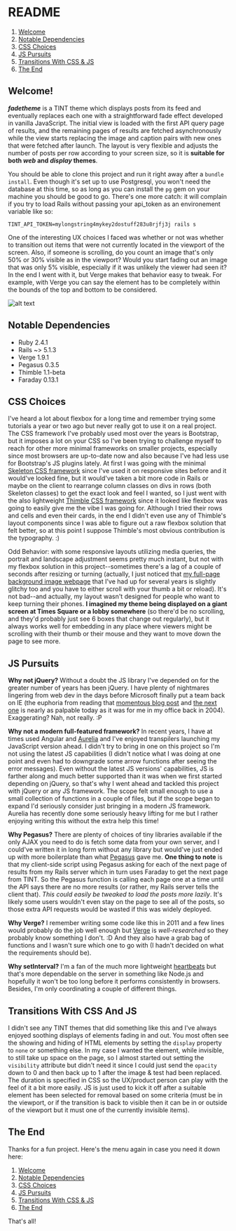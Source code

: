 # README

1. [Welcome](#welcome)
2. [Notable Dependencies](#notable-dependencies)
3. [CSS Choices](#css-choices)
4. [JS Pursuits](#js-pursuits)
5. [Transitions With CSS & JS](#transitions-with-css-and-js)
6. [The End](#the-end)

## Welcome!  

**_fadetheme_** is a TINT theme which displays posts from its feed and eventually replaces each one with a straightforward fade effect developed in vanilla JavaScript.  The initial view is loaded with the first API query page of results, and the remaining pages of results are fetched asynchronously while the view starts replacing the image and caption pairs with new ones that were fetched after launch.  The layout is very flexible and adjusts the number of posts per row according to your screen size, so it is **suitable for both _web_ and _display_ themes**.  

You should be able to clone this project and run it right away after a `bundle install`.  Even though it's set up to use Postgresql, you won't need the database at this time, so as long as you can install the `pg` gem on your machine you should be good to go.  There's one more catch: it will complain if you try to load Rails without passing your api_token as an environement variable like so: 

`TINT_API_TOKEN=mylongstring4mykey2dostuff283u8rjfj3j rails s`

One of the interesting UX choices I faced was whether or not was whether to transition out items that were not currently located in the viewport of the screen.  Also, if someone is scrolling, do you count an image that's only 50% or 30% visible as in the viewport?  Would you start fading out an image that was only 5% visible, especially if it was unlikely the viewer had seen it?  In the end I went with it, but Verge makes that behavior easy to tweak.  For example, with Verge you can say the element has to be completely within the bounds of the top and bottom to be considered.  

![alt text][logo]

[logo]: https://github.com/stephenhuey/fadetheme/blob/master/public/3-in-a-row.png "Sample image showing 3 on a row"

## Notable Dependencies

* Ruby 2.4.1
* Rails ~> 5.1.3
* Verge 1.9.1
* Pegasus 0.3.5
* Thimble 1.1-beta 
* Faraday 0.13.1 


## CSS Choices

I've heard a lot about flexbox for a long time and remember trying some tutorials a year or two ago but never really got to use it on a real project.  The CSS framework I've probably used most over the years is Bootstrap, but it imposes a lot on your CSS so I've been trying to challenge myself to reach for other more minimal frameworks on smaller projects, especially since most browsers are up-to-date now and also because I've had less use for Bootstrap's JS plugins lately.  At first I was going with the minimal [Skeleton CSS framework](http://getskeleton.com/) since I've used it on responsive sites before and it would've looked fine, but it would've taken a bit more code in Rails or maybe on the client to rearrange column classes on divs in rows (both Skeleton classes) to get the exact look and feel I wanted, so I just went with the also lightweight [Thimble CSS framework](http://thimblecss.com/) since it looked like flexbox was going to easily give me the vibe I was going for.  Although I tried their rows and cells and even their cards, in the end I didn't even use any of Thimble's layout components since I was able to figure out a raw flexbox solution that felt better, so at this point I suppose Thimble's most obvious contribution is the typography.  :)  

Odd Behavior:  with some responsive layouts utilizing media queries, the portrait and landscape adjustment seems pretty much instant, but not with my flexbox solution in this project--sometimes there's a lag of a couple of seconds after resizing or turning (actually, I just noticed that [my full-page background image webpage](http://stephenhuey.com/) that I've had up for several years is slightly glitchy too and you have to either scroll with your thumb a bit or reload).  It's not bad--and actually, my layout wasn't designed for people who want to keep turning their phones.  **I imagined my theme being displayed on a giant screen at Times Square or a lobby somewhere** (so there'd be no scrolling, and they'd probably just see 6 boxes that change out regularly), but it always works well for embedding in any place where viewers might be scrolling with their thumb or their mouse and they want to move down the page to see more.  

## JS Pursuits 

**Why not jQuery?** Without a doubt the JS library I've depended on for the greater number of years has been jQuery.  I have plenty of nightmares lingering from web dev in the days before Microsoft finally put a team back on IE (the euphoria from reading that [momentous blog post](https://blogs.msdn.microsoft.com/ie/2004/07/21/welcome-to-the-ie-team-blog/) and [the next one](https://blogs.msdn.microsoft.com/ie/2004/07/23/overwhelming-response/) is nearly as palpable today as it was for me in my office back in 2004).  Exaggerating?  Nah, not really. :P  

**Why not a modern full-featured framework?** In recent years, I have at times used Angular and [Aurelia](http://aurelia.io/) and I've enjoyed transpilers launching my JavaScript version ahead.  I didn't try to bring in one on this project so I'm not using the latest JS capabilities (I didn't notice what I was doing at one point and even had to downgrade some arrow functions after seeing the error messages).  Even without the latest JS versions' capabilities, JS is farther along and much better supported than it was when we first started depending on jQuery, so that's why I went ahead and tackled this project with jQuery or any JS framework.  The scope felt small enough to use a small collection of functions in a couple of files, but if the scope began to expand I'd seriously consider just bringing in a modern JS framework.  Aurelia has recently done some seriously heavy lifting for me but I rather enjoying writing this without the extra help this time!

**Why Pegasus?** There are plenty of choices of tiny libraries available if the only AJAX you need to do is fetch some data from your own server, and I could've written it in long form without any library but would've just ended up with more boilerplate than what [Pegasus](http://typicode.github.io/pegasus/) gave me.  **One thing to note** is that my client-side script using Pegasus asking for each of the next page of results from my Rails server which in turn uses Faraday to get the next page from TINT.  So the Pegasus function is calling each page one at a time until the API says there are no more results (or rather, my Rails server tells the client that).  _This could easily be tweaked to load the posts more lazily_.  It's likely some users wouldn't even stay on the page to see all of the posts, so those extra API requests would be wasted if this was widely deployed.  

**Why Verge?**  I remember writing some code like this in 2011 and a few lines would probably do the job well enough but [Verge](https://github.com/ryanve/verge) is _well-researched_ so they probably know something I don't.  :D   And they also have a grab bag of functions and I wasn't sure which one to go with (I hadn't decided on what the requirements should be).  

**Why setInterval?** I'm a fan of the much more lightweight [heartbeats](https://www.npmjs.com/package/heartbeats) but that's more dependable on the server in something like Node.js and hopefully it won't be too long before it performs consistently in browsers.  Besides, I'm only coordinating a couple of different things.  

## Transitions With CSS And JS

I didn't see any TINT themes that did something like this and I've always enjoyed soothing displays of elements fading in and out.  You most often see the showing and hiding of HTML elements by setting the `display` property to `none` or something else.  In my case I wanted the element, while invisible, to still take up space on the page, so I almost started out setting the `visibility` attribute but didn't need it since I could just send the `opacity` down to 0 and then back up to 1 after the image & test had been replaced.  The duration is specified in CSS so the UX/product person can play with the feel of it a bit more easily.  JS is just used to kick it off after a suitable element has been selected for removal based on some criteria (must be in the viewport, or if the transition is back to visible then it can be in or outside of the viewport but it must one of the currently invisible items).  



## The End 

Thanks for a fun project.  Here's the menu again in case you need it down here:

1. [Welcome](#welcome)
2. [Notable Dependencies](#notable-dependencies)
3. [CSS Choices](#css-choices)
4. [JS Pursuits](#js-pursuits)
5. [Transitions With CSS & JS](#transitions-with-css-and-js)
6. [The End](#the-end)

That's all!  
